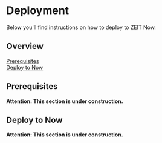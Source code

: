 # Deployment

Below you'll find instructions on how to deploy to ZEIT Now.

## Overview

[Prerequisites](#prerequisites)  
[Deploy to Now](#deploy-to-now)  

## Prerequisites

**Attention: This section is under construction.**

## Deploy to Now

**Attention: This section is under construction.**